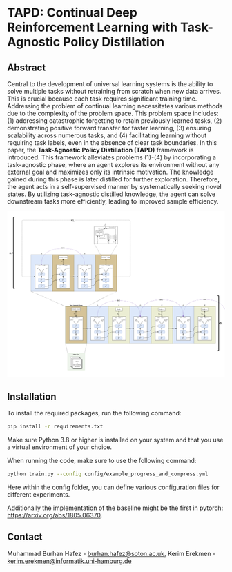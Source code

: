 # TAPD: Continual Deep Reinforcement Learning with Task-Agnostic Policy Distillation

## Abstract
Central to the development of universal learning systems is the ability to solve multiple tasks without retraining from scratch when new data arrives. This is crucial because each task requires significant training time. Addressing the problem of continual learning necessitates various methods due to the complexity of the problem space. This problem space includes: (1) addressing catastrophic forgetting to retain previously learned tasks, (2) demonstrating positive forward transfer for faster learning, (3) ensuring scalability across numerous tasks, and (4) facilitating learning without requiring task labels, even in the absence of clear task boundaries. In this paper, the **Task-Agnostic Policy Distillation (TAPD)** framework is introduced. This framework alleviates problems (1)-(4) by incorporating a task-agnostic phase, where an agent explores its environment without any external goal and maximizes only its intrinsic motivation. The knowledge gained during this phase is later distilled for further exploration. Therefore, the agent acts in a self-supervised manner by systematically seeking novel states. By utilizing task-agnostic distilled knowledge, the agent can solve downstream tasks more efficiently, leading to improved sample efficiency.

![Overview of Variant 1](image-1.png)

## Installation
To install the required packages, run the following command:
```bash
pip install -r requirements.txt
```
Make sure Python 3.8 or higher is installed on your system and that you use a virtual environment of your choice.

When running the code, make sure to use the following command:
```bash
python train.py --config config/example_progress_and_compress.yml
```
Here within the config folder, you can define various configuration files for different experiments.

Additionally the implementation of the baseline might be the first in pytorch: https://arxiv.org/abs/1805.06370.

## Contact
Muhammad Burhan Hafez - [burhan.hafez@soton.ac.uk](burhan.hafez@soton.ac.uk), Kerim Erekmen - [kerim.erekmen@informatik.uni-hamburg.de](kerim.erekmen@informatik.uni-hamburg.de)